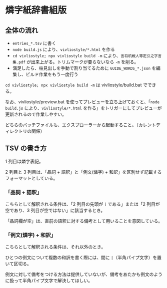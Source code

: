 # 燐字紙辞書組版

## 全体の流れ

- `entries_*.tsv` に書く
- `node build.js` により、`vivliostyle/*.html` を作る
- `cd vivliostyle; npx vivliostyle build -m` により、`言将机戦人等定引之字言集.pdf` が出来上がる。トリムマークが要らないなら `-m` を削る。
- 満足したら、柱見出しを手動で割り当てるために `GUIDE_WORDS_*.json` を編集し、ビルド作業をもう一度行う

`cd vivliostyle; npx vivliostyle build -m` は vivliostyle/build.bat でできる。

なお、vivliostyle/preview.bat を使ってプレビューを立ち上げておくと、「`node build.js` により、`vivliostyle/*.html` を作る」をトリガーにしてプレビューが更新されるので作業しやすい。

どちらのバッチファイルも、エクスプローラーから起動すること。（カレントディレクトリの関係）

## TSV の書き方

1 列目は燐字表記。

2 列目と 3 列目は、「品詞 + 語釈」と「例文(燐字) + 和訳」を区別せず記載するフォーマットとしている。

### 「品詞 + 語釈」

こちらとして解釈される条件は、「2 列目の先頭が `[` である」または「2 列目が空であり、3 列目が空ではない」に該当するとき。

「品詞欄が空」は、直前の語釈に対する備考として用いることを意図している。

### 「例文(燐字) + 和訳」

こちらとして解釈される条件は、それ以外のとき。

ひとつの例文について複数の和訳を書く際には、間に `|`（半角パイプ文字）を置いて区切る。

例文に対して備考をつける方法は提供していないが、備考をあたかも例文のように扱って半角パイプ文字で解決してほしい。

